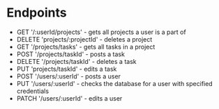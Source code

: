 # Endpoints

* GET '/:userId/projects' - gets all projects a user is a part of
* DELETE 'projects/:projectId' - deletes a project
* GET '/projects/tasks' - gets all tasks in a project
* POST '/projects/taskId' - posts a task
* DELETE '/projects/taskId' - deletes a task
* PUT 'projects/taskId' - edits a task
* POST '/users/:userId' - posts a user
* PUT '/users/:userId' - checks the database for a user with specified credentials
* PATCH '/users/:userId' - edits a user
